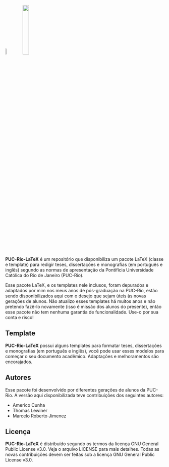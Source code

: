 <img src="logo/pucrio_avr4.jpg" width="07%"> &nbsp; &nbsp; <img src="logo/LaTeX_logo.png" width="20%">

**PUC-Rio-LaTeX** é um repositório que disponibiliza um pacote LaTeX (classe e template) para redigir teses, dissertações e monografias (em português e inglês) segundo as normas de apresentação da Pontifícia Universidade Católica do Rio de Janeiro (PUC-Rio).

Esse pacote LaTeX, e os templates nele inclusos, foram depurados e adaptados por mim nos meus anos de pós-graduação na PUC-Rio, estão sendo disponibilizados aqui com o desejo que sejam úteis às novas gerações de alunos. Não atualizo esses templates há muitos anos e não pretendo fazê-lo novamente (isso é missão dos alunos do presente), então esse pacote não tem nenhuma garantia de funcionalidade. Use-o por sua conta e risco!

## Template

**PUC-Rio-LaTeX** possui alguns templates para formatar teses, dissertações e monografias (em português e inglês), você pode usar esses modelos para começar o seu documento acadêmico. Adaptações e melhoramentos são encorajados.

## Autores
Esse pacote foi desenvolvido por diferentes gerações de alunos da PUC-Rio. A versão aqui disponibilizada teve contribuições dos seguintes autores:
- Americo Cunha
- Thomas Lewiner
- Marcelo Roberto Jimenez

## Licença

**PUC-Rio-LaTeX** é distribuído segundo os termos da licença GNU General Public License v3.0. Veja o arquivo LICENSE para mais detalhes. Todas as novas contribuições devem ser feitas sob a licença GNU General Public License v3.0.
